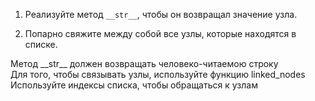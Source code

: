 1. Реализуйте метод `__str__`, чтобы он возвращал значение узла.

2. Попарно свяжите между собой все узлы, которые находятся в списке.

<div class="hint">
  Метод __str__ должен возвращать человеко-читаемою строку 
</div>

<div class="hint">
  Для того, чтобы связывать узлы, используйте функцию linked_nodes
</div>

<div class="hint">
  Используйте индексы списка, чтобы обращаться к узлам
</div>

